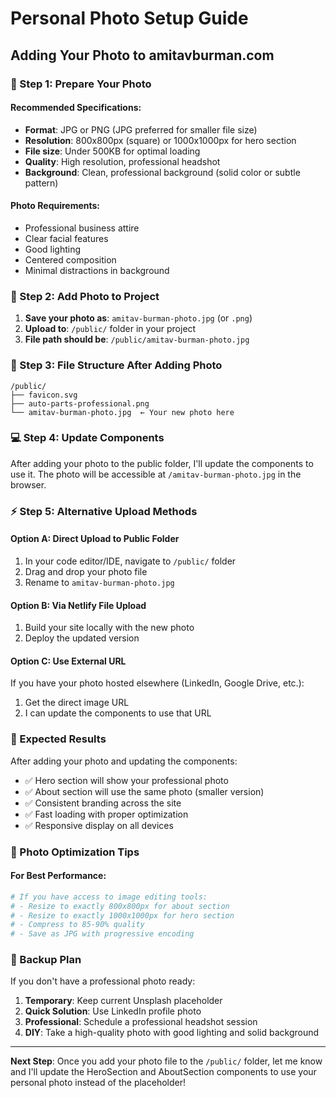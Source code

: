 # Personal Photo Setup Guide
## Adding Your Photo to amitavburman.com

### 📸 Step 1: Prepare Your Photo

#### Recommended Specifications:
- **Format**: JPG or PNG (JPG preferred for smaller file size)
- **Resolution**: 800x800px (square) or 1000x1000px for hero section
- **File size**: Under 500KB for optimal loading
- **Quality**: High resolution, professional headshot
- **Background**: Clean, professional background (solid color or subtle pattern)

#### Photo Requirements:
- Professional business attire
- Clear facial features
- Good lighting
- Centered composition
- Minimal distractions in background

### 📁 Step 2: Add Photo to Project

1. **Save your photo as**: `amitav-burman-photo.jpg` (or `.png`)
2. **Upload to**: `/public/` folder in your project
3. **File path should be**: `/public/amitav-burman-photo.jpg`

### 🔧 Step 3: File Structure After Adding Photo
```
/public/
├── favicon.svg
├── auto-parts-professional.png
└── amitav-burman-photo.jpg  ← Your new photo here
```

### 💻 Step 4: Update Components

After adding your photo to the public folder, I'll update the components to use it. The photo will be accessible at `/amitav-burman-photo.jpg` in the browser.

### ⚡ Step 5: Alternative Upload Methods

#### Option A: Direct Upload to Public Folder
1. In your code editor/IDE, navigate to `/public/` folder
2. Drag and drop your photo file
3. Rename to `amitav-burman-photo.jpg`

#### Option B: Via Netlify File Upload
1. Build your site locally with the new photo
2. Deploy the updated version

#### Option C: Use External URL
If you have your photo hosted elsewhere (LinkedIn, Google Drive, etc.):
1. Get the direct image URL
2. I can update the components to use that URL

### 🎯 Expected Results

After adding your photo and updating the components:
- ✅ Hero section will show your professional photo
- ✅ About section will use the same photo (smaller version)
- ✅ Consistent branding across the site
- ✅ Fast loading with proper optimization
- ✅ Responsive display on all devices

### 📱 Photo Optimization Tips

#### For Best Performance:
```bash
# If you have access to image editing tools:
# - Resize to exactly 800x800px for about section
# - Resize to exactly 1000x1000px for hero section
# - Compress to 85-90% quality
# - Save as JPG with progressive encoding
```

### 🔄 Backup Plan

If you don't have a professional photo ready:
1. **Temporary**: Keep current Unsplash placeholder
2. **Quick Solution**: Use LinkedIn profile photo
3. **Professional**: Schedule a professional headshot session
4. **DIY**: Take a high-quality photo with good lighting and solid background

---

**Next Step**: Once you add your photo file to the `/public/` folder, let me know and I'll update the HeroSection and AboutSection components to use your personal photo instead of the placeholder!
